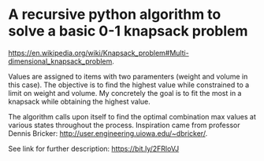 # A recursive python algorithm to solve a basic 0-1 knapsack problem 

https://en.wikipedia.org/wiki/Knapsack_problem#Multi-dimensional_knapsack_problem. 

Values are assigned to items with two paramenters (weight and volume in this case). The objective is to find the highest value while constrained to a limit on weight and volume. My concretely the goal is to fit the most in a knapsack while obtaining the highest value.

The algorithm calls upon itself to find the optimal combination max values at various states throughout the process. Inspiration came from professor Dennis Bricker: http://user.engineering.uiowa.edu/~dbricker/.

See link for further description: https://bit.ly/2FRloVJ
